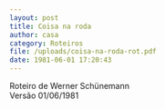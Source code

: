 ```yaml
---
layout: post
title: Coisa na roda
author: casa
category: Roteiros
file: /uploads/coisa-na-roda-rot.pdf
date: 1981-06-01 17:20:43
---
```

Roteiro de Werner Schünemann\
Versão 01/06/1981
